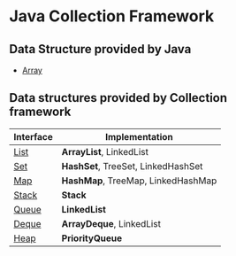 # Java Collection Framework

## Data Structure provided by Java
- [Array](Array.md)

## Data structures provided by Collection framework

 | Interface         | Implementation                      |
 | ----------------- | ----------------------------------- |
 | [List](List.md)   | **ArrayList**, LinkedList           |
 | [Set](Set.md)     | **HashSet**, TreeSet, LinkedHashSet |
 | [Map](Map.md)     | **HashMap**, TreeMap, LinkedHashMap |
 | [Stack](Stack.md) | **Stack**                           |
 | [Queue](Queue.md) | **LinkedList**                      |
 | [Deque](Deque.md) | **ArrayDeque**, LinkedList          |
 | [Heap](Heap.md)   | **PriorityQueue**                   |

